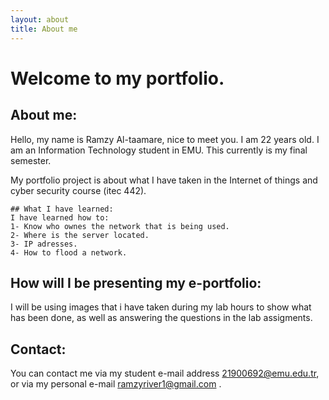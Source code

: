 ```yaml
---
layout: about
title: About me
---
```

# Welcome to my portfolio.

## About me:

Hello, my name is Ramzy Al-taamare, nice to meet you.
I am 22 years old.
I am an Information Technology student in EMU.
This currently is my final semester.

My portfolio project is about what I have taken in the Internet of things and cyber security course (itec 442).
```
## What I have learned:
I have learned how to:
1- Know who ownes the network that is being used.
2- Where is the server located.
3- IP adresses.
4- How to flood a network.
```
## How will I be presenting my e-portfolio:

I will be using images that i have taken during my lab hours to show what has been done, as well as answering the questions in the lab assigments.

## Contact: 

You can contact me via my student e-mail address 21900692@emu.edu.tr, or via my personal e-mail ramzyriver1@gmail.com . 

